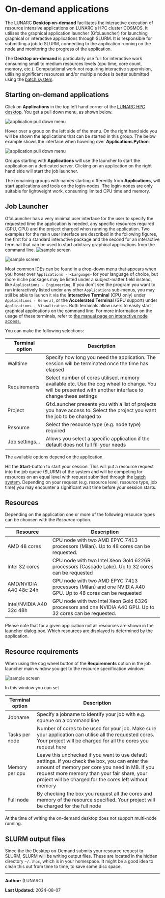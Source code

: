 # On-demand applications

The LUNARC **Desktop on-demand** facilitates the interactive execution of resource intensive applications on LUNARC's HPC cluster COSMOS.  It utilises the graphical application launcher (GfxLauncher) for launching graphical or interactive applications through SLURM.  It is responsible for submitting a job to SLURM, connecting to the application running on the node and monitoring the progress of the application.

The **Desktop on-demand** is particularly use full for interactive work consuming small to medium resources levels (cpu time, core count, memory, etc.).  Computational work not requiring interactive supervision, utilising significant resources and/or multiple nodes is better submitted using the [batch system](../manual/submitting_jobs/manual_basic_job.md).  

## Starting on-demand applications

Click on **Applications** in the top left hand corner of the [LUNARC HPC desktop](using_hpc_desktop.md). You get a pull down menu, as shown below.   

![application pull down menu](../images/on_demand_menues.png "GfxLauncher main user interface")

Hover over a group on the left side of the menu. On the right hand side you will be shown the applications that can be started in this group. The below example shows the interface when hovering over **Applications Python**:

![application pull down menu](../images/on_demand_menues_2.png "GfxLauncher main user interface with Python applications")

Groups starting with **Applications** will use the launcher to start the application on a dedicated server.  Clicking on an application on the right hand side will start the job launcher.

The remaining groups with names starting differently from **Applications**, will start applications and tools on the login-nodes.  The login-nodes are only suitable for lightweight work, consuming limited CPU time and memory.  

## Job Launcher

GfxLauncher has a very minimal user interface for the user to specify the requested time the application is needed, any specific resources required (GPU, CPU) and the project charged when running the application. Two examples for the main user interface are described in the following figures, the first for a standard interactive package and the second for an interactive terminal that can be used to start arbitrary graphical applications from the command line. 
![sample screen](../images/gfxlauncher_main_jupyter.png "GfxLauncher main user interface for a jupyter lab")

![sample screen](../images/gfxlauncher_main_terminal.png "GfxLauncher main user interface for a terminal")

Most common IDEs can be found in a drop-down menu that appears when you hover over `Applications - <Language>` for your language of choice, but more niche packages may be listed under a subject-matter field instead, like `Applications - Engineering`. If you don't see the program you want to run interactively listed under any other `Applications` sub-menus, you may still be able to launch it via the **Interactive Terminal** (CPU only) under `Applications - General`, or the **Accelerated Terminal** (GPU support) under `Applications - Visualization`.  Both terminals allow users to easily start graphical applications on the command line. For more information on the usage of these terminals, refer to [the manual page on interactive node access.](https://lunarc-documentation.readthedocs.io/en/latest/manual/manual_interactive/#two-ways-of-interactive-computing)

You can make the following selections:

| Terminal option | Description |
|-----------------|-----------------------|
| Walltime        | Specify how long you need the application.   The session will be terminated once the time has elapsed |
| Requirements    | Select number of cores utilised, memory available etc.  Use the cog wheel to change.  You will be presented with another interface to change these settings |
| Project         | GfxLauncher presents you with a list of projects you have access to.   Select the project you want the job to be charged to |
| Resource        | Select the resource type (e.g. node type) required |
| Job settings... | Allows you select a specific application if the default does not full fill your needs |

The available options depend on the application.

Hit the **Start**-button to start your session.  This will put a resource request into the job queue (SLURM) of the system and will be competing for resources on an equal level with request submitted through the [batch system](../manual/submitting_jobs/manual_basic_job.md).  Depending on your request (e.g. resource level, resource type, job time) you may encounter a significant wait time before your session starts.  


## Resources
Depending on the application one or more of the following resource types can be choosen with the *Resource*-option.

| Resource | Description                 |
|----------|-----------------------------|
| AMD 48 cores | CPU node with two AMD EPYC 7413 processors (Milan).  Up to 48 cores can be requested. |
| Intel 32 cores | CPU node with two Intel Xeon Gold 6226R processors (Cascade Lake). Up to 32 cores can be requested |
| AMD/NVIDIA A40 48c 24h |   GPU node with two AMD EPYC 7413 processors (Milan) and one NVIDIA A40 GPU.  Up to 48 cores can be requested  | 
| Intel/NVIDIA A40 32c 48h | GPU node with two Intel Xeon Gold 6326 processors and one NVIDIA A40 GPU. Up to 32 cores can be requested.



Please note that for a given application not all resources are shown in the launcher dialog box.  Which resources are displayed is determined by the application.

## Resource requirements
When using the cog wheel button of the **Requirements** option in the job launcher main window you get to the resource specification window:

![sample screen](../images/gfxlauncher_resource_specification.png "GfxLauncher resource specification window")

In this window you can set

| Terminal option | Description |
|-----------------|-------------|
| Jobname         | Specify a jobname to identify your job with e.g. squeue on a command line |
| Tasks per node  | Number of cores to be used for your job.  Make sure your application can utilise all the requested cores.  Your project will be charged for all the cores you request here |
| Memory per cpu  | Leave this unchecked if you want to use default settings.  If you check the box, you can enter the amount of memory per core you need in MB.  If you request more memory than your fair share, your project will be charged for the cores left without memory |
| Full node       | By checking the box you request all the cores and memory of the resource specified.  Your project will be charged for the full node |

At the time of writing the on-demand desktop does not support multi-node running. 

## SLURM output files

Since the the Desktop on-Demand submits your resource request to SLURM, SLURM will be writing output files.   These are located in the hidden directory `~/.lhpc`, which is in your homespace.  It might be a good idea to clean this out from time to time, to save some disc space.

---

**Author:**
(LUNARC)

**Last Updated:**
2024-08-07
